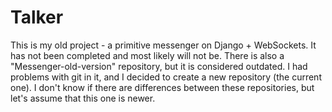 # Talker

This is my old project - a primitive messenger on Django + WebSockets. It has not been completed and most likely will not be.
There is also a "Messenger-old-version" repository, but it is considered outdated. I had problems with git in it, and I decided to create a new repository (the current one).
I don't know if there are differences between these repositories, but let's assume that this one is newer.
